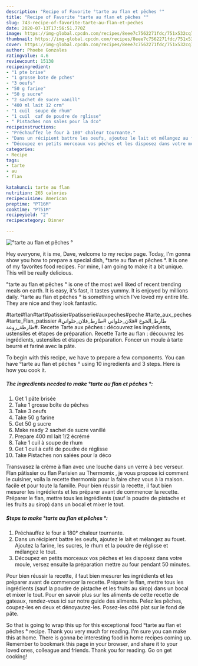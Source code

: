 ```yaml
---
description: "Recipe of Favorite °tarte au flan et pêches °"
title: "Recipe of Favorite °tarte au flan et pêches °"
slug: 743-recipe-of-favorite-tarte-au-flan-et-peches
date: 2020-07-13T17:56:51.770Z
image: https://img-global.cpcdn.com/recipes/8eee7c7562271fdc/751x532cq70/tarte-au-flan-et-peches-photo-principale-de-la-recette.jpg
thumbnail: https://img-global.cpcdn.com/recipes/8eee7c7562271fdc/751x532cq70/tarte-au-flan-et-peches-photo-principale-de-la-recette.jpg
cover: https://img-global.cpcdn.com/recipes/8eee7c7562271fdc/751x532cq70/tarte-au-flan-et-peches-photo-principale-de-la-recette.jpg
author: Phoebe Gonzales
ratingvalue: 4.6
reviewcount: 15138
recipeingredient:
- "1 pte brise"
- "1 grosse bote de pches"
- "3 oeufs"
- "50 g farine"
- "50 g sucre"
- "2 sachet de sucre vanill"
- "400 ml lait 12 crm"
- "1 cuil  soupe de rhum"
- "1 cuil  caf de poudre de rglisse"
- " Pistaches non sales pour la dco"
recipeinstructions:
- "Préchauffez le four à 180° chaleur tournante."
- "Dans un récipient battre les oeufs, ajoutez le lait et mélangez au fouet. Ajoutez la farine, les sucres, le rhum et la poudre de réglisse et mélangez le tout."
- "Découpez en petits morceaux vos pêches et les disposez dans votre moule, versez ensuite la préparation mettre au four pendant 50 minutes."
categories:
- Recipe
tags:
- tarte
- au
- flan

katakunci: tarte au flan 
nutrition: 265 calories
recipecuisine: American
preptime: "PT16M"
cooktime: "PT51M"
recipeyield: "2"
recipecategory: Dinner

---
```



![°tarte au flan et pêches °](https://img-global.cpcdn.com/recipes/8eee7c7562271fdc/751x532cq70/tarte-au-flan-et-peches-photo-principale-de-la-recette.jpg)

Hey everyone, it is me, Dave, welcome to my recipe page. Today, I'm gonna show you how to prepare a special dish, °tarte au flan et pêches °. It is one of my favorites food recipes. For mine, I am going to make it a bit unique. This will be really delicious.

°tarte au flan et pêches ° is one of the most well liked of recent trending meals on earth. It is easy, it's fast, it tastes yummy. It is enjoyed by millions daily. °tarte au flan et pêches ° is something which I've loved my entire life. They are nice and they look fantastic.

#tarte#flan#tart#patissier#patisserie#auxpeches#peche #tarte_aux_peches #tarte_Flan_patissier #طارط_الخوخ #فلان_حلواني #طارط_فلان_حلواني #طارطة_روعة. Recette Tarte aux pêches : découvrez les ingrédients, ustensiles et étapes de préparation. Recette Tarte au flan : découvrez les ingrédients, ustensiles et étapes de préparation. Foncer un moule à tarte beurré et fariné avec la pâte.


To begin with this recipe, we have to prepare a few components. You can have °tarte au flan et pêches ° using 10 ingredients and 3 steps. Here is how you cook it.

<!--inarticleads1-->

##### The ingredients needed to make °tarte au flan et pêches °:

1. Get 1 pâte brisée
1. Take 1 grosse boîte de pêches
1. Take 3 oeufs
1. Take 50 g farine
1. Get 50 g sucre
1. Make ready 2 sachet de sucre vanillé
1. Prepare 400 ml lait 1/2 écrémé
1. Take 1 cuil à soupe de rhum
1. Get 1 cuil à café de poudre de réglisse
1. Take  Pistaches non salées pour la déco


Transvasez la crème à flan avec une louche dans un verre à bec verseur. Flan pâtissier ou flan Parisien au Thermomix , je vous propose ici comment le cuisiner, voila la recette thermomix pour la faire chez vous à la maison. facile et pour toute la famille. Pour bien réussir la recette, il faut bien mesurer les ingrédients et les préparer avant de commencer la recette. Préparer le flan, mettre tous les ingrédients (sauf la poudre de pistache et les fruits au sirop) dans un bocal et mixer le tout. 

<!--inarticleads2-->

##### Steps to make °tarte au flan et pêches °:

1. Préchauffez le four à 180° chaleur tournante.
1. Dans un récipient battre les oeufs, ajoutez le lait et mélangez au fouet. Ajoutez la farine, les sucres, le rhum et la poudre de réglisse et mélangez le tout.
1. Découpez en petits morceaux vos pêches et les disposez dans votre moule, versez ensuite la préparation mettre au four pendant 50 minutes.


Pour bien réussir la recette, il faut bien mesurer les ingrédients et les préparer avant de commencer la recette. Préparer le flan, mettre tous les ingrédients (sauf la poudre de pistache et les fruits au sirop) dans un bocal et mixer le tout. Pour en savoir plus sur les aliments de cette recette de gateaux, rendez-vous ici sur notre guide des aliments. Pelez les pêches, coupez-les en deux et dénoyautez-les. Posez-les côté plat sur le fond de pâte. 

So that is going to wrap this up for this exceptional food °tarte au flan et pêches ° recipe. Thank you very much for reading. I'm sure you can make this at home. There is gonna be interesting food in home recipes coming up. Remember to bookmark this page in your browser, and share it to your loved ones, colleague and friends. Thank you for reading. Go on get cooking!
